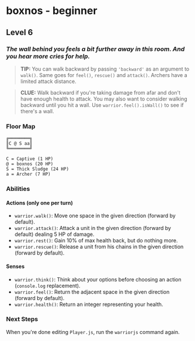 # boxnos - beginner


## Level 6

### _The wall behind you feels a bit further away in this room. And you hear more cries for help._

> **TIP:** You can walk backward by passing `'backward'` as an argument to `walk()`. Same goes for `feel()`, `rescue()` and `attack()`. Archers have a limited attack distance.

> **CLUE:** Walk backward if you're taking damage from afar and don't have enough health to attack. You may also want to consider walking backward until you hit a wall. Use `warrior.feel().isWall()` to see if there's a wall.

### Floor Map

```
╔════════╗
║C @ S aa║
╚════════╝

C = Captive (1 HP)
@ = boxnos (20 HP)
S = Thick Sludge (24 HP)
a = Archer (7 HP)
```

### Abilities

#### Actions (only one per turn)

* `warrior.walk()`: Move one space in the given direction (forward by default).
* `warrior.attack()`: Attack a unit in the given direction (forward by default) dealing 5 HP of damage.
* `warrior.rest()`: Gain 10% of max health back, but do nothing more.
* `warrior.rescue()`: Release a unit from his chains in the given direction (forward by default).

#### Senses

* `warrior.think()`: Think about your options before choosing an action (`console.log` replacement).
* `warrior.feel()`: Return the adjacent space in the given direction (forward by default).
* `warrior.health()`: Return an integer representing your health.

### Next Steps

When you're done editing `Player.js`, run the `warriorjs` command again.
